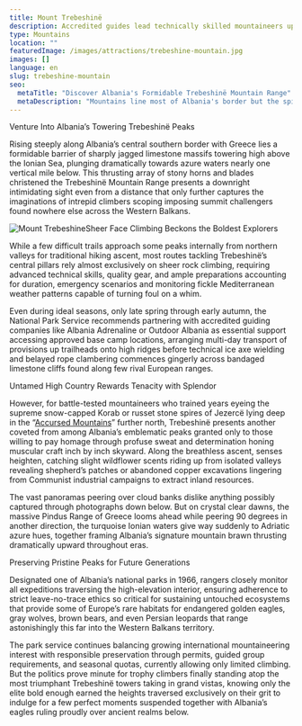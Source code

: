 ```yaml
---
title: Mount Trebeshinë
description: Accredited guides lead technically skilled mountaineers up shear mountain faces across Trebeshinë's national park to experience Albania's rarest habitats still roamed by golden eagles and gray wolves lingering around secluded highland valleys.
type: Mountains
location: ""
featuredImage: /images/attractions/trebeshine-mountain.jpg
images: []
language: en
slug: trebeshine-mountain
seo:
  metaTitle: "Discover Albania's Formidable Trebeshinë Mountain Range"
  metaDescription: "Mountains line most of Albania's border but the spiky Trebeshinë range's mile high thrusting cliffs lure only the most daring fully supported mountaineers."
---
```


Venture Into Albania’s Towering Trebeshinë Peaks

Rising steeply along Albania’s central southern border with Greece lies a formidable barrier of sharply jagged limestone massifs towering high above the Ionian Sea, plunging dramatically towards azure waters nearly one vertical mile below. This thrusting array of stony horns and blades christened the Trebeshinë Mountain Range presents a downright intimidating sight even from a distance that only further captures the imaginations of intrepid climbers scoping imposing summit challengers found nowhere else across the Western Balkans.

![Mount Trebeshine](/images/attractions/Trebeshine.jpeg)Sheer Face Climbing Beckons the Boldest Explorers

While a few difficult trails approach some peaks internally from northern valleys for traditional hiking ascent, most routes tackling Trebeshinë’s central pillars rely almost exclusively on sheer rock climbing, requiring advanced technical skills, quality gear, and ample preparations accounting for duration, emergency scenarios and monitoring fickle Mediterranean weather patterns capable of turning foul on a whim.

Even during ideal seasons, only late spring through early autumn, the National Park Service recommends partnering with accredited guiding companies like Albania Adrenaline or Outdoor Albania as essential support accessing approved base camp locations, arranging multi-day transport of provisions up trailheads onto high ridges before technical ice axe wielding and belayed rope clambering commences gingerly across bandaged limestone cliffs found along few rival European ranges.

Untamed High Country Rewards Tenacity with Splendor

However, for battle-tested mountaineers who trained years eyeing the supreme snow-capped Korab or russet stone spires of Jezercë lying deep in the “[Accursed Mountains](https://albaniavisit.com/attractions/albanian-alps/)” further north, Trebeshinë presents another coveted from among Albania’s emblematic peaks granted only to those willing to pay homage through profuse sweat and determination honing muscular craft inch by inch skyward. Along the breathless ascent, senses heighten, catching slight wildflower scents riding up from isolated valleys revealing shepherd’s patches or abandoned copper excavations lingering from Communist industrial campaigns to extract inland resources.

The vast panoramas peering over cloud banks dislike anything possibly captured through photographs down below. But on crystal clear dawns, the massive Pindus Range of Greece looms ahead while peering 90 degrees in another direction, the turquoise Ionian waters give way suddenly to Adriatic azure hues, together framing Albania’s signature mountain brawn thrusting dramatically upward throughout eras.

Preserving Pristine Peaks for Future Generations

Designated one of Albania’s national parks in 1966, rangers closely monitor all expeditions traversing the high-elevation interior, ensuring adherence to strict leave-no-trace ethics so critical for sustaining untouched ecosystems that provide some of Europe’s rare habitats for endangered golden eagles, gray wolves, brown bears, and even Persian leopards that range astonishingly this far into the Western Balkans territory.

The park service continues balancing growing international mountaineering interest with responsible preservation through permits, guided group requirements, and seasonal quotas, currently allowing only limited climbing. But the politics prove minute for trophy climbers finally standing atop the most triumphant Trebeshinë towers taking in grand vistas, knowing only the elite bold enough earned the heights traversed exclusively on their grit to indulge for a few perfect moments suspended together with Albania’s eagles ruling proudly over ancient realms below.

